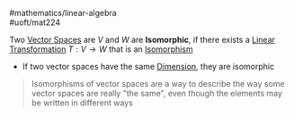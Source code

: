 #mathematics/linear-algebra  
#uoft/mat224 

Two [Vector Spaces](Vector%20Space.md) are $V$ and $W$ are **Isomorphic**, if there exists a [Linear Transformation](Linear%20Transformation.md) $T:V\rightarrow W$ that is an [Isomorphism](Isomorphism.md)
- If two vector spaces have the same [Dimension](Dimension.md), they are isomorphic

>Isomorphisms of vector spaces are a way to describe the way some vector spaces are really "the same", even though the elements may be written in different ways 